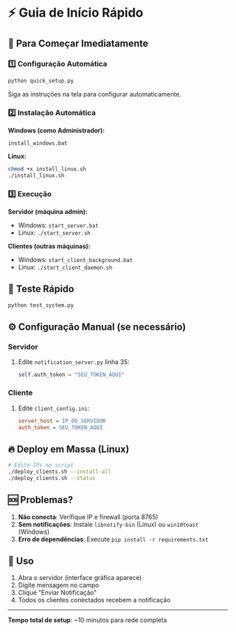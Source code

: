# ⚡ Guia de Início Rápido

## 🚀 Para Começar Imediatamente

### 1️⃣ Configuração Automática
```bash
python quick_setup.py
```
Siga as instruções na tela para configurar automaticamente.

### 2️⃣ Instalação Automática

**Windows (como Administrador):**
```batch
install_windows.bat
```

**Linux:**
```bash
chmod +x install_linux.sh
./install_linux.sh
```

### 3️⃣ Execução

**Servidor (máquina admin):**
- Windows: `start_server.bat`
- Linux: `./start_server.sh`

**Clientes (outras máquinas):**
- Windows: `start_client_background.bat`  
- Linux: `./start_client_daemon.sh`

## 🧪 Teste Rápido

```bash
python test_system.py
```

## ⚙️ Configuração Manual (se necessário)

### Servidor
1. Edite `notification_server.py` linha 35:
   ```python
   self.auth_token = "SEU_TOKEN_AQUI"
   ```

### Cliente
1. Edite `client_config.ini`:
   ```ini
   server_host = IP_DO_SERVIDOR
   auth_token = SEU_TOKEN_AQUI
   ```

## 🔥 Deploy em Massa (Linux)

```bash
# Edite IPs no script
./deploy_clients.sh --install-all
./deploy_clients.sh --status
```

## 🆘 Problemas?

1. **Não conecta**: Verifique IP e firewall (porta 8765)
2. **Sem notificações**: Instale `libnotify-bin` (Linux) ou `win10toast` (Windows)
3. **Erro de dependências**: Execute `pip install -r requirements.txt`

## 📱 Uso

1. Abra o servidor (interface gráfica aparece)
2. Digite mensagem no campo
3. Clique "Enviar Notificação"
4. Todos os clientes conectados recebem a notificação

---
**Tempo total de setup**: ~10 minutos para rede completa